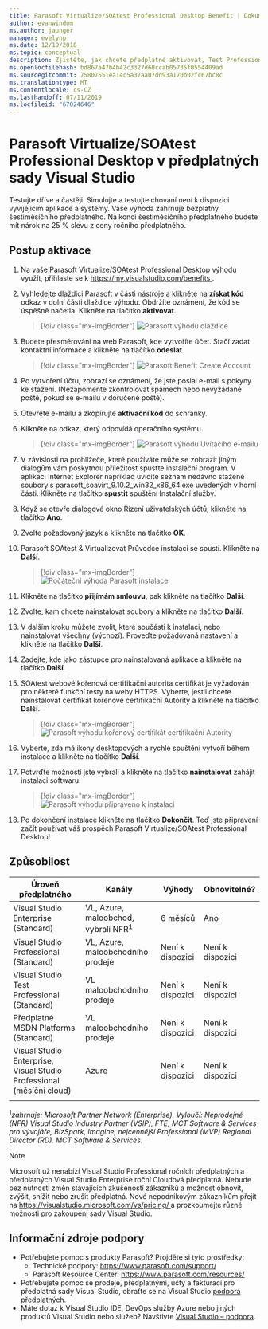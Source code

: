 ```yaml
---
title: Parasoft Virtualize/SOAtest Professional Desktop Benefit | Dokumentace Microsoftu
author: evanwindom
ms.author: jaunger
manager: evelynp
ms.date: 12/19/2018
ms.topic: conceptual
description: Zjistěte, jak chcete předplatné aktivovat, Test Professional Parasoft Virtualize/SOA součástí vašeho předplatného sady Visual Studio.
ms.openlocfilehash: bd867a47b4b42c3327d60ccab05735f0554409ad
ms.sourcegitcommit: 75807551ea14c5a37aa07dd93a170b02fc67bc8c
ms.translationtype: MT
ms.contentlocale: cs-CZ
ms.lasthandoff: 07/11/2019
ms.locfileid: "67824646"
---
```

# <a name="parasoft-virtualizesoatest-professional-desktop-in-visual-studio-subscriptions"></a>Parasoft Virtualize/SOAtest Professional Desktop v předplatných sady Visual Studio

Testujte dříve a častěji.  Simulujte a testujte chování není k dispozici vyvíjejícím aplikace a systémy.  Vaše výhoda zahrnuje bezplatný šestiměsíčního předplatného.  Na konci šestiměsíčního předplatného budete mít nárok na 25 % slevu z ceny ročního předplatného.

## <a name="activation-steps"></a>Postup aktivace

1. Na vaše Parasoft Virtualize/SOAtest Professional Desktop výhodu využít, přihlaste se k [ https://my.visualstudio.com/benefits ](https://my.visualstudio.com/benefits?wt.mc_id=o~msft~docs).

2. Vyhledejte dlaždici Parasoft v části nástroje a klikněte na **získat kód** odkaz v dolní části dlaždice výhodu.   Obdržíte oznámení, že kód se úspěšně načetla.  Klikněte na tlačítko **aktivovat**.
   > [!div class="mx-imgBorder"]
   > ![Parasoft výhodu dlaždice](_img/vs-parasoft/vs-parasoft-tile.png)

3. Budete přesměrováni na web Parasoft, kde vytvoříte účet.  Stačí zadat kontaktní informace a klikněte na tlačítko **odeslat**.
   > [!div class="mx-imgBorder"]
   > ![Parasoft Benefit Create Account](_img/vs-parasoft/vs-parasoft-account-cropped.png)

4. Po vytvoření účtu, zobrazí se oznámení, že jste poslal e-mail s pokyny ke stažení.  (Nezapomeňte zkontrolovat spamech nebo nevyžádané poště, pokud se e-mailu v doručené poště).

5. Otevřete e-mailu a zkopírujte **aktivační kód** do schránky.

6. Klikněte na odkaz, který odpovídá operačního systému.
   > [!div class="mx-imgBorder"]
   > ![Parasoft výhodu Uvítacího e-mailu](_img/vs-parasoft/vs-parasoft-email.png)

7. V závislosti na prohlížeče, které používáte může se zobrazit jiným dialogům vám poskytnou příležitost spusťte instalační program.  V aplikaci Internet Explorer například uvidíte seznam nedávno stažené soubory s parasoft_soavirt_9.10.2_win32_x86_64.exe uvedených v horní části. Klikněte na tlačítko **spustit** spuštění Instalační služby.

8. Když se otevře dialogové okno Řízení uživatelských účtů, klikněte na tlačítko **Ano**.

9. Zvolte požadovaný jazyk a klikněte na tlačítko **OK**.

10. Parasoft SOAtest & Virtualizovat Průvodce instalací se spustí.  Klikněte na **Další**.
    > [!div class="mx-imgBorder"]
    > ![Počáteční výhoda Parasoft instalace](_img/vs-parasoft/vs-parasoft-start-install.png)

11. Klikněte na tlačítko **přijímám smlouvu**, pak klikněte na tlačítko **Další**.

12. Zvolte, kam chcete nainstalovat soubory a klikněte na tlačítko **Další**.

13. V dalším kroku můžete zvolit, které součásti k instalaci, nebo nainstalovat všechny (výchozí).  Proveďte požadovaná nastavení a klikněte na tlačítko **Další**.

14. Zadejte, kde jako zástupce pro nainstalovaná aplikace a klikněte na tlačítko **Další**.

15. SOAtest webové kořenová certifikační autorita certifikát je vyžadován pro některé funkční testy na weby HTTPS.  Vyberte, jestli chcete nainstalovat certifikát kořenové certifikační Autority a klikněte na tlačítko **Další**.
    > [!div class="mx-imgBorder"]
    > ![Parasoft výhodu kořenový certifikát certifikační Autority](_img/vs-parasoft/vs-parasoft-install-root-ca.png)

16. Vyberte, zda má ikony desktopových a rychlé spuštění vytvoří během instalace a klikněte na tlačítko **Další**.

17. Potvrďte možnosti jste vybrali a klikněte na tlačítko **nainstalovat** zahájit instalaci softwaru.
    > [!div class="mx-imgBorder"]
    > ![Parasoft výhodu připraveno k instalaci](_img/vs-parasoft/vs-parasoft-ready-to-install.png)

18. Po dokončení instalace klikněte na tlačítko **Dokončit**. Teď jste připravení začít používat váš prospěch Parasoft Virtualize/SOAtest Professional Desktop!

## <a name="eligibility"></a>Způsobilost

| Úroveň předplatného                                                 |     Kanály                                            | Výhody                                                          | Obnovitelné?    |
|--------------------------------------------------------------------|---------------------------------------------------------|------------------------------------------------------------------|---------------|
| Visual Studio Enterprise (Standard)   | VL, Azure, maloobchod, vybrali NFR<sup>1</sup> | 6 měsíců       |  Ano       |
| Visual Studio Professional (Standard) | VL, Azure, maloobchodního prodeje                                       | Není k dispozici                                                           |Není k dispozici         |
| Visual Studio Test Professional (Standard)                         | VL maloobchodního prodeje                                              | Není k dispozici                                                           |Není k dispozici         |
| Předplatné MSDN Platforms (Standard)                                          | VL maloobchodního prodeje                                              | Není k dispozici                                                           |Není k dispozici         |
| Visual Studio Enterprise, Visual Studio Professional (měsíční cloud) | Azure                                       | Není k dispozici                                                           |Není k dispozici|
||

<sup>1</sup>*zahrnuje: Microsoft Partner Network (Enterprise).  Vyloučí:  Neprodejné (NFR) Visual Studio Industry Partner (VSIP), FTE, MCT Software & Services pro vývojáře, BizSpark, Imagine, nejcennější Professional (MVP) Regional Director (RD).  MCT Software & Services.*

> [!NOTE]
> Microsoft už nenabízí Visual Studio Professional ročních předplatných a předplatných Visual Studio Enterprise roční Cloudová předplatná. Nebude bez nutnosti změn stávajících zkušeností zákazníků a možnost obnovit, zvýšit, snížit nebo zrušit předplatná. Nové nepodnikovým zákazníkům přejít na [ https://visualstudio.microsoft.com/vs/pricing/ ](https://visualstudio.microsoft.com/vs/pricing/) a prozkoumejte různé možnosti pro zakoupení sady Visual Studio.

## <a name="support-resources"></a>Informační zdroje podpory
- Potřebujete pomoc s produkty Parasoft?  Projděte si tyto prostředky:
  - Technické podpory:  https://www.parasoft.com/support/
  - Parasoft Resource Center:  https://www.parasoft.com/resources/
- Potřebujete pomoc se prodeje, předplatnými, účty a fakturací pro předplatná sady Visual Studio, obraťte se na Visual Studio [podpora předplatných](https://visualstudio.microsoft.com/subscriptions/support/).
- Máte dotaz k Visual Studio IDE, DevOps služby Azure nebo jiných produktů Visual Studio nebo služeb?  Navštivte [Visual Studio – podpora](https://visualstudio.microsoft.com/support/).
